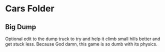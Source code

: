 # Cars Folder

## Big Dump

Optional edit to the dump truck to try and help it climb small hills better and get stuck less. Because God damn, this game is so dumb with its physics.

